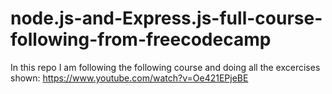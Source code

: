 # node.js-and-Express.js-full-course-following-from-freecodecamp
In this repo I am following the following course and doing all the excercises shown:
https://www.youtube.com/watch?v=Oe421EPjeBE
